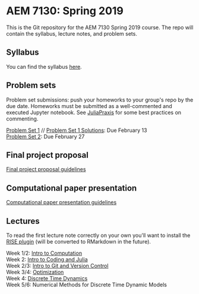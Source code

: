 # AEM 7130: Spring 2019
This is the Git repository for the AEM 7130 Spring 2019 course. The repo will contain the syllabus, lecture notes, and problem sets.

## Syllabus

You can find the syllabus [here](https://raw.githack.com/AEM7130/SPRING2019/master/syllabus2019.pdf).

## Problem sets

Problem set submissions: push your homeworks to your group's repo by the due date. Homeworks must be submitted as a well-commented and executed Jupyter notebook. See [JuliaPraxis](https://github.com/JuliaPraxis) for some best practices on commenting.

[Problem Set 1](https://github.com/AEM7130/SPRING2019/blob/master/problem_sets/1_ps_intro_git.ipynb) // [Problem Set 1 Solutions](https://github.com/AEM7130/SPRING2019/blob/master/problem_sets/1_ps_intro_git_solutions.ipynb): Due February 13  
[Problem Set 2](https://github.com/AEM7130/SPRING2019/blob/master/problem_sets/2_ps_optim.ipynb): Due February 27

## Final project proposal

[Final project proposal guidelines](https://rawcdn.githack.com/AEM7130/SPRING2019/cba512ce09ddb548999a6417bafe95e7ba7e2c44/final_project/project_proposal.html)

## Computational paper presentation

[Computational paper presentation guidelines](https://raw.githack.com/AEM7130/SPRING2019/master/paper_presentation/paper_presentation.html)

## Lectures

To read the first lecture note correctly on your own you'll want to install the [RISE plugin](https://github.com/damianavila/RISE) (will be converted to RMarkdown in the future).

Week 1/2: [Intro to Computation](https://github.com/AEM7130/SPRING2019/blob/master/lecture_notes/1_introduction.ipynb)  
Week 2: [Intro to Coding and Julia](https://raw.githack.com/AEM7130/SPRING2019/master/lecture_notes/2a_coding.html)  
Week 2/3: [Intro to Git and Version Control](https://raw.githack.com/AEM7130/SPRING2019/master/lecture_notes/2b_git.html)  
Week 3/4: [Optimization](https://raw.githack.com/AEM7130/SPRING2019/master/lecture_notes/3_optimization.html)  
Week 4: [Discrete Time Dynamics](https://raw.githack.com/AEM7130/SPRING2019/master/lecture_notes/4_dynamics.html)   
Week 5/6: Numerical Methods for Discrete Time Dynamic Models  
